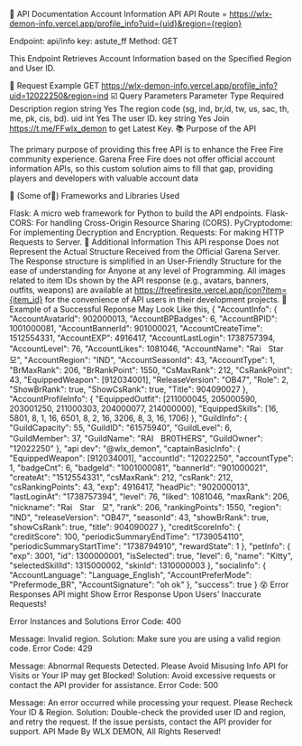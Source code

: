 📝 API Documentation
Account Information API
API Route = https://wlx-demon-info.vercel.app/profile_info?uid={uid}&region={region}

Endpoint: api/info key: astute_ff Method: GET

This Endpoint Retrieves Account Information based on the Specified Region and User ID.

📨 Request Example
GET https://wlx-demon-info.vercel.app/profile_info?uid=12022250&region=ind
☑️ Query Parameters
Parameter	Type	Required	Description
region	string	Yes	The region code (sg, ind, br,id, tw, us, sac, th, me, pk, cis, bd).
uid	int	Yes	The user ID.
key	string	Yes	Join https://t.me/FFwlx_demon to get Latest Key.
📚 Purpose of the API

The primary purpose of providing this free API is to enhance the Free Fire community experience. Garena Free Fire does not offer official account information APIs, so this custom solution aims to fill that gap, providing players and developers with valuable account data

🧩 (Some of🤫) Frameworks and Libraries Used

Flask: A micro web framework for Python to build the API endpoints.
Flask-CORS: For handling Cross-Origin Resource Sharing (CORS).
PyCryptodome: For implementing Decryption and Encryption.
Requests: For making HTTP Requests to Server.
📁 Additional Information
This API response Does not Represent the Actual Structure Received from the Official Garena Server.
The Response structure is simplified in an User-Friendly Structure for the ease of understanding for Anyone at any level of Programming.
All images related to item IDs shown by the API response (e.g., avatars, banners, outfits, weapons) are available at https://freefiresite.vercel.app/icon?item={item_id} for the convenience of API users in their development projects.
💬 Example of a Successful Reponse May Look Like this,
{
  "AccountInfo": {
    "AccountAvatarId": 902000013,
    "AccountBPBadges": 6,
    "AccountBPID": 1001000081,
    "AccountBannerId": 901000021,
    "AccountCreateTime": 1512554331,
    "AccountEXP": 4916417,
    "AccountLastLogin": 1738757394,
    "AccountLevel": 76,
    "AccountLikes": 1081046,
    "AccountName": "RaiㅤStarㅤ모",
    "AccountRegion": "IND",
    "AccountSeasonId": 43,
    "AccountType": 1,
    "BrMaxRank": 206,
    "BrRankPoint": 1550,
    "CsMaxRank": 212,
    "CsRankPoint": 43,
    "EquippedWeapon": [912034001],
    "ReleaseVersion": "OB47",
    "Role": 2,
    "ShowBrRank": true,
    "ShowCsRank": true,
    "Title": 904090027
  },
  "AccountProfileInfo": {
    "EquippedOutfit": [211000045, 205000590, 203001250, 211000303, 204000077, 214000000],
    "EquippedSkills": [16, 5801, 8, 1, 16, 6501, 8, 2, 16, 3206, 8, 3, 16, 1706]
  },
  "GuildInfo": {
    "GuildCapacity": 55,
    "GuildID": "61575940",
    "GuildLevel": 6,
    "GuildMember": 37,
    "GuildName": "RAIㅤBR0THERS",
    "GuildOwner": "12022250"
  },
  "api dev": "@wlx_demon",
  "captainBasicInfo": {
    "EquippedWeapon": [912034001],
    "accountId": "12022250",
    "accountType": 1,
    "badgeCnt": 6,
    "badgeId": "1001000081",
    "bannerId": "901000021",
    "createAt": "1512554331",
    "csMaxRank": 212,
    "csRank": 212,
    "csRankingPoints": 43,
    "exp": 4916417,
    "headPic": "902000013",
    "lastLoginAt": "1738757394",
    "level": 76,
    "liked": 1081046,
    "maxRank": 206,
    "nickname": "RaiㅤStarㅤ모",
    "rank": 206,
    "rankingPoints": 1550,
    "region": "IND",
    "releaseVersion": "OB47",
    "seasonId": 43,
    "showBrRank": true,
    "showCsRank": true,
    "title": 904090027
  },
  "creditScoreInfo": {
    "creditScore": 100,
    "periodicSummaryEndTime": "1739054110",
    "periodicSummaryStartTime": "1738794910",
    "rewardState": 1
  },
  "petInfo": {
    "exp": 3001,
    "id": 1300000001,
    "isSelected": true,
    "level": 6,
    "name": "Kitty",
    "selectedSkillId": 1315000002,
    "skinId": 1310000003
  },
  "socialinfo": {
    "AccountLanguage": "Language_English",
    "AccountPreferMode": "Prefermode_BR",
    "AccountSignature": "oh ok"
  },
  "success": true
}
😵 Error Responses
API might Show Error Response Upon Users' Inaccurate Requests!

Error Instances and Solutions
Error Code: 400

Message: Invalid region.
Solution: Make sure you are using a valid region code.
Error Code: 429

Message: Abnormal Requests Detected. Please Avoid Misusing Info API for Visits or Your IP may get Blocked!
Solution: Avoid excessive requests or contact the API provider for assistance.
Error Code: 500

Message: An error occurred while processing your request. Please Recheck Your ID & Region.
Solution: Double-check the provided user ID and region, and retry the request. If the issue persists, contact the API provider for support.
API Made By WLX DEMON, All Rights Reserved!